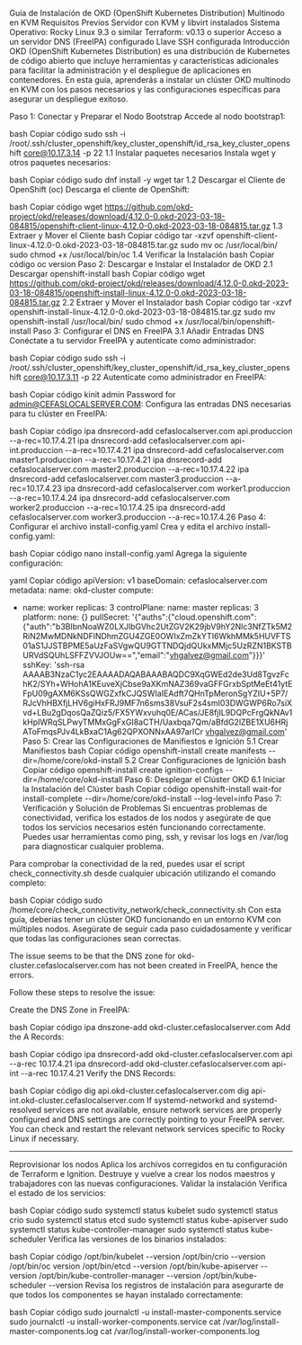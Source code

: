 Guía de Instalación de OKD (OpenShift Kubernetes Distribution) Multinodo en KVM
Requisitos Previos
Servidor con KVM y libvirt instalados
Sistema Operativo: Rocky Linux 9.3 o similar
Terraform: v0.13 o superior
Acceso a un servidor DNS (FreeIPA) configurado
Llave SSH configurada
Introducción
OKD (OpenShift Kubernetes Distribution) es una distribución de Kubernetes de código abierto que incluye herramientas y características adicionales para facilitar la administración y el despliegue de aplicaciones en contenedores. En esta guía, aprenderás a instalar un clúster OKD multinodo en KVM con los pasos necesarios y las configuraciones específicas para asegurar un despliegue exitoso.

Paso 1: Conectar y Preparar el Nodo Bootstrap
Accede al nodo bootstrap1:

bash
Copiar código
sudo ssh -i /root/.ssh/cluster_openshift/key_cluster_openshift/id_rsa_key_cluster_openshift core@10.17.3.14 -p 22
1.1 Instalar paquetes necesarios
Instala wget y otros paquetes necesarios:

bash
Copiar código
sudo dnf install -y wget tar
1.2 Descargar el Cliente de OpenShift (oc)
Descarga el cliente de OpenShift:

bash
Copiar código
wget https://github.com/okd-project/okd/releases/download/4.12.0-0.okd-2023-03-18-084815/openshift-client-linux-4.12.0-0.okd-2023-03-18-084815.tar.gz
1.3 Extraer y Mover el Cliente
bash
Copiar código
tar -xzvf openshift-client-linux-4.12.0-0.okd-2023-03-18-084815.tar.gz
sudo mv oc /usr/local/bin/
sudo chmod +x /usr/local/bin/oc
1.4 Verificar la Instalación
bash
Copiar código
oc version
Paso 2: Descargar e Instalar el Instalador de OKD
2.1 Descargar openshift-install
bash
Copiar código
wget https://github.com/okd-project/okd/releases/download/4.12.0-0.okd-2023-03-18-084815/openshift-install-linux-4.12.0-0.okd-2023-03-18-084815.tar.gz
2.2 Extraer y Mover el Instalador
bash
Copiar código
tar -xzvf openshift-install-linux-4.12.0-0.okd-2023-03-18-084815.tar.gz
sudo mv openshift-install /usr/local/bin/
sudo chmod +x /usr/local/bin/openshift-install
Paso 3: Configurar el DNS en FreeIPA
3.1 Añadir Entradas DNS
Conéctate a tu servidor FreeIPA y autentícate como administrador:

bash
Copiar código
sudo ssh -i /root/.ssh/cluster_openshift/key_cluster_openshift/id_rsa_key_cluster_openshift core@10.17.3.11 -p 22
Autentícate como administrador en FreeIPA:

bash
Copiar código
kinit admin
Password for admin@CEFASLOCALSERVER.COM:
Configura las entradas DNS necesarias para tu clúster en FreeIPA:

bash
Copiar código
ipa dnsrecord-add cefaslocalserver.com api.produccion --a-rec=10.17.4.21
ipa dnsrecord-add cefaslocalserver.com api-int.produccion --a-rec=10.17.4.21
ipa dnsrecord-add cefaslocalserver.com master1.produccion --a-rec=10.17.4.21
ipa dnsrecord-add cefaslocalserver.com master2.produccion --a-rec=10.17.4.22
ipa dnsrecord-add cefaslocalserver.com master3.produccion --a-rec=10.17.4.23
ipa dnsrecord-add cefaslocalserver.com worker1.produccion --a-rec=10.17.4.24
ipa dnsrecord-add cefaslocalserver.com worker2.produccion --a-rec=10.17.4.25
ipa dnsrecord-add cefaslocalserver.com worker3.produccion --a-rec=10.17.4.26
Paso 4: Configurar el archivo install-config.yaml
Crea y edita el archivo install-config.yaml:

bash
Copiar código
nano install-config.yaml
Agrega la siguiente configuración:

yaml
Copiar código
apiVersion: v1
baseDomain: cefaslocalserver.com
metadata:
  name: okd-cluster
compute:
- name: worker
  replicas: 3
controlPlane:
  name: master
  replicas: 3
platform:
  none: {}
pullSecret: '{"auths":{"cloud.openshift.com":{"auth":"b3BlbnNoaWZ0LXJlbGVhc2UtZGV2K29jbV9hY2Nlc3NfZTk5M2RiN2MwMDNkNDFlNDhmZGU4ZGE0OWIxZmZkYTI6WkhMMk5HUVFTS01aS1JJSTBPME5aUzFaSVgwQU9GTTNDQjdQUkxMMjc5UzRZN1BKSTBURVdSQUhLSFFZVVJOUw==","email":"vhgalvez@gmail.com"}}}'
sshKey: 'ssh-rsa AAAAB3NzaC1yc2EAAAADAQABAAABAQDC9XqGWEd2de3Ud8TgvzFchK2/SYh+WHohA1KEuveXjCbse9aXKmNAZ369vaGFFGrxbSptMeEt41ytEFpU09gAXM6KSsQWGZxfkCJQSWIaIEAdft7QHnTpMeronSgYZIU+5P7/RJcVhHBXfjLHV6giHxFRJ9MF7n6sms38VsuF2s4smI03DWGWP6Ro7siXvd+LBu2gDqosQaZQiz5/FX5YWxvuhq0E/ACas/JE8fjIL9DQPcFrgQkNAv1kHpIWRqSLPwyTMMxGgFxGI8aCTH/Uaxbqa7Qm/aBfdG2lZBE1XU6HRjAToFmqsPJv4LkBxaC1Ag62QPXONNxAA97arICr vhgalvez@gmail.com'
Paso 5: Crear las Configuraciones de Manifiestos e Ignición
5.1 Crear Manifiestos
bash
Copiar código
openshift-install create manifests --dir=/home/core/okd-install
5.2 Crear Configuraciones de Ignición
bash
Copiar código
openshift-install create ignition-configs --dir=/home/core/okd-install
Paso 6: Desplegar el Clúster OKD
6.1 Iniciar la Instalación del Clúster
bash
Copiar código
openshift-install wait-for install-complete --dir=/home/core/okd-install --log-level=info
Paso 7: Verificación y Solución de Problemas
Si encuentras problemas de conectividad, verifica los estados de los nodos y asegúrate de que todos los servicios necesarios estén funcionando correctamente. Puedes usar herramientas como ping, ssh, y revisar los logs en /var/log para diagnosticar cualquier problema.

Para comprobar la conectividad de la red, puedes usar el script check_connectivity.sh desde cualquier ubicación utilizando el comando completo:

bash
Copiar código
sudo /home/core/check_connectivity_network/check_connectivity.sh
Con esta guía, deberías tener un clúster OKD funcionando en un entorno KVM con múltiples nodos. Asegúrate de seguir cada paso cuidadosamente y verificar que todas las configuraciones sean correctas.



The issue seems to be that the DNS zone for okd-cluster.cefaslocalserver.com has not been created in FreeIPA, hence the errors.

Follow these steps to resolve the issue:

Create the DNS Zone in FreeIPA:

bash
Copiar código
ipa dnszone-add okd-cluster.cefaslocalserver.com
Add the A Records:

bash
Copiar código
ipa dnsrecord-add okd-cluster.cefaslocalserver.com api --a-rec 10.17.4.21
ipa dnsrecord-add okd-cluster.cefaslocalserver.com api-int --a-rec 10.17.4.21
Verify the DNS Records:

bash
Copiar código
dig api.okd-cluster.cefaslocalserver.com
dig api-int.okd-cluster.cefaslocalserver.com
If systemd-networkd and systemd-resolved services are not available, ensure network services are properly configured and DNS settings are correctly pointing to your FreeIPA server. You can check and restart the relevant network services specific to Rocky Linux if necessary.



____

Reprovisionar los nodos
Aplica los archivos corregidos en tu configuración de Terraform e Ignition.
Destruye y vuelve a crear los nodos maestros y trabajadores con las nuevas configuraciones.
Validar la instalación
Verifica el estado de los servicios:

bash
Copiar código
sudo systemctl status kubelet
sudo systemctl status crio
sudo systemctl status etcd
sudo systemctl status kube-apiserver
sudo systemctl status kube-controller-manager
sudo systemctl status kube-scheduler
Verifica las versiones de los binarios instalados:

bash
Copiar código
/opt/bin/kubelet --version
/opt/bin/crio --version
/opt/bin/oc version
/opt/bin/etcd --version
/opt/bin/kube-apiserver --version
/opt/bin/kube-controller-manager --version
/opt/bin/kube-scheduler --version
Revisa los registros de instalación para asegurarte de que todos los componentes se hayan instalado correctamente:

bash
Copiar código
sudo journalctl -u install-master-components.service
sudo journalctl -u install-worker-components.service
cat /var/log/install-master-components.log
cat /var/log/install-worker-components.log